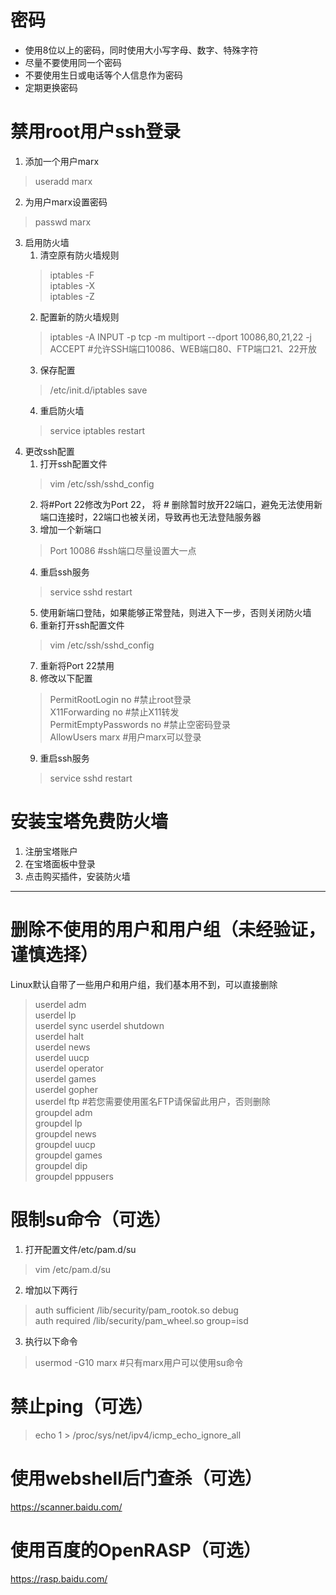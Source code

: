 # 密码
- 使用8位以上的密码，同时使用大小写字母、数字、特殊字符
- 尽量不要使用同一个密码
- 不要使用生日或电话等个人信息作为密码
- 定期更换密码

# 禁用root用户ssh登录
1. 添加一个用户marx
> useradd marx
2. 为用户marx设置密码
> passwd marx
3. 启用防火墙
   1. 清空原有防火墙规则
    > iptables -F  
    > iptables -X  
    > iptables -Z  
   2. 配置新的防火墙规则
    > iptables -A INPUT -p tcp -m multiport --dport 10086,80,21,22 -j ACCEPT #允许SSH端口10086、WEB端口80、FTP端口21、22开放
   3. 保存配置
    > /etc/init.d/iptables save
   4. 重启防火墙
    > service iptables restart
4. 更改ssh配置
   1. 打开ssh配置文件
    > vim /etc/ssh/sshd_config
   2. 将#Port 22修改为Port 22， 将 # 删除暂时放开22端口，避免无法使用新端口连接时，22端口也被关闭，导致再也无法登陆服务器
   3. 增加一个新端口
    > Port 10086 #ssh端口尽量设置大一点
   4. 重启ssh服务
    > service sshd restart
   5. 使用新端口登陆，如果能够正常登陆，则进入下一步，否则关闭防火墙
   6. 重新打开ssh配置文件
    > vim /etc/ssh/sshd_config
   7. 重新将Port 22禁用
   8. 修改以下配置
    > PermitRootLogin no #禁止root登录  
    > X11Forwarding no #禁止X11转发  
    > PermitEmptyPasswords no #禁止空密码登录  
    > AllowUsers marx #用户marx可以登录  
   9. 重启ssh服务
    > service sshd restart

# 安装宝塔免费防火墙
1. 注册宝塔账户
2. 在宝塔面板中登录
3. 点击购买插件，安装防火墙

---

# 删除不使用的用户和用户组（未经验证，谨慎选择）
Linux默认自带了一些用户和用户组，我们基本用不到，可以直接删除
> userdel adm  
> userdel lp  
> userdel sync
> userdel shutdown  
> userdel halt  
> userdel news  
> userdel uucp  
> userdel operator  
> userdel games  
> userdel gopher  
> userdel ftp #若您需要使用匿名FTP请保留此用户，否则删除  
> groupdel adm  
> groupdel lp  
> groupdel news  
> groupdel uucp  
> groupdel games  
> groupdel dip  
> groupdel pppusers

# 限制su命令（可选）
1. 打开配置文件/etc/pam.d/su
> vim /etc/pam.d/su
2. 增加以下两行
> auth sufficient /lib/security/pam_rootok.so debug  
> auth required /lib/security/pam_wheel.so group=isd  
3. 执行以下命令
> usermod -G10 marx #只有marx用户可以使用su命令  

# 禁止ping（可选）
> echo 1 > /proc/sys/net/ipv4/icmp_echo_ignore_all  

# 使用webshell后门查杀（可选）
https://scanner.baidu.com/

# 使用百度的OpenRASP（可选）
https://rasp.baidu.com/
